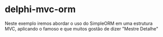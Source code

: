 # delphi-mvc-orm
Neste exemplo iremos abordar o uso do SimpleORM em uma estrutura MVC, aplicando o famoso e que muitos gostão de dizer "Mestre Detalhe"
